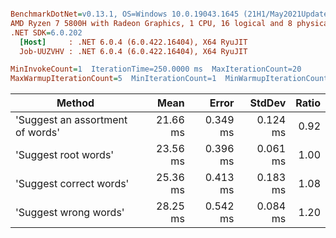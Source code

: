 ``` ini

BenchmarkDotNet=v0.13.1, OS=Windows 10.0.19043.1645 (21H1/May2021Update)
AMD Ryzen 7 5800H with Radeon Graphics, 1 CPU, 16 logical and 8 physical cores
.NET SDK=6.0.202
  [Host]     : .NET 6.0.4 (6.0.422.16404), X64 RyuJIT
  Job-UUZVHV : .NET 6.0.4 (6.0.422.16404), X64 RyuJIT

MinInvokeCount=1  IterationTime=250.0000 ms  MaxIterationCount=20  
MaxWarmupIterationCount=5  MinIterationCount=1  MinWarmupIterationCount=1  

```
|                           Method |     Mean |    Error |   StdDev | Ratio |
|--------------------------------- |---------:|---------:|---------:|------:|
| &#39;Suggest an assortment of words&#39; | 21.66 ms | 0.349 ms | 0.124 ms |  0.92 |
|             &#39;Suggest root words&#39; | 23.56 ms | 0.396 ms | 0.061 ms |  1.00 |
|          &#39;Suggest correct words&#39; | 25.36 ms | 0.413 ms | 0.183 ms |  1.08 |
|            &#39;Suggest wrong words&#39; | 28.25 ms | 0.542 ms | 0.084 ms |  1.20 |
